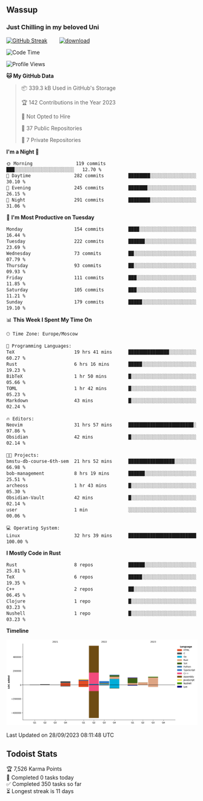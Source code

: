 ## Wassup 
### Just Chilling in my beloved Uni 

<!--
-->

[![GitHub Streak](http://github-readme-streak-stats.herokuapp.com?user=archeoss&theme=shades-of-purple&hide_border=true&date_format=j%20M%5B%20Y%5D)](https://git.io/streak-stats)&nbsp;&nbsp;&nbsp;&nbsp;&nbsp;&nbsp;&nbsp;&nbsp;[![download](https://user-images.githubusercontent.com/68448737/147796309-d8b65b1d-4dde-40d9-b03a-2b42aaa6cd43.jpeg)
](http://bmstu.ru/)

<!--START_SECTION:waka-->
![Code Time](http://img.shields.io/badge/Code%20Time-1%2C812%20hrs%205%20mins-blue)

![Profile Views](http://img.shields.io/badge/Profile%20Views-6-blue)

**🐱 My GitHub Data** 

> 📦 339.3 kB Used in GitHub's Storage 
 > 
> 🏆 142 Contributions in the Year 2023
 > 
> 🚫 Not Opted to Hire
 > 
> 📜 37 Public Repositories 
 > 
> 🔑 7 Private Repositories 
 > 
**I'm a Night 🦉** 

```text
🌞 Morning                119 commits         ███░░░░░░░░░░░░░░░░░░░░░░   12.70 % 
🌆 Daytime                282 commits         ████████░░░░░░░░░░░░░░░░░   30.10 % 
🌃 Evening                245 commits         ███████░░░░░░░░░░░░░░░░░░   26.15 % 
🌙 Night                  291 commits         ████████░░░░░░░░░░░░░░░░░   31.06 % 
```
📅 **I'm Most Productive on Tuesday** 

```text
Monday                   154 commits         ████░░░░░░░░░░░░░░░░░░░░░   16.44 % 
Tuesday                  222 commits         ██████░░░░░░░░░░░░░░░░░░░   23.69 % 
Wednesday                73 commits          ██░░░░░░░░░░░░░░░░░░░░░░░   07.79 % 
Thursday                 93 commits          ██░░░░░░░░░░░░░░░░░░░░░░░   09.93 % 
Friday                   111 commits         ███░░░░░░░░░░░░░░░░░░░░░░   11.85 % 
Saturday                 105 commits         ███░░░░░░░░░░░░░░░░░░░░░░   11.21 % 
Sunday                   179 commits         █████░░░░░░░░░░░░░░░░░░░░   19.10 % 
```


📊 **This Week I Spent My Time On** 

```text
🕑︎ Time Zone: Europe/Moscow

💬 Programming Languages: 
TeX                      19 hrs 41 mins      ███████████████░░░░░░░░░░   60.27 % 
Rust                     6 hrs 16 mins       █████░░░░░░░░░░░░░░░░░░░░   19.23 % 
BibTeX                   1 hr 50 mins        █░░░░░░░░░░░░░░░░░░░░░░░░   05.66 % 
TOML                     1 hr 42 mins        █░░░░░░░░░░░░░░░░░░░░░░░░   05.23 % 
Markdown                 43 mins             █░░░░░░░░░░░░░░░░░░░░░░░░   02.24 % 

🔥 Editors: 
Neovim                   31 hrs 57 mins      ████████████████████████░   97.86 % 
Obsidian                 42 mins             █░░░░░░░░░░░░░░░░░░░░░░░░   02.14 % 

🐱‍💻 Projects: 
bmstu-db-course-6th-sem  21 hrs 52 mins      █████████████████░░░░░░░░   66.98 % 
bob-management           8 hrs 19 mins       ██████░░░░░░░░░░░░░░░░░░░   25.51 % 
archeoss                 1 hr 43 mins        █░░░░░░░░░░░░░░░░░░░░░░░░   05.30 % 
Obsidian-Vault           42 mins             █░░░░░░░░░░░░░░░░░░░░░░░░   02.14 % 
user                     1 min               ░░░░░░░░░░░░░░░░░░░░░░░░░   00.06 % 

💻 Operating System: 
Linux                    32 hrs 39 mins      █████████████████████████   100.00 % 
```

**I Mostly Code in Rust** 

```text
Rust                     8 repos             ██████░░░░░░░░░░░░░░░░░░░   25.81 % 
TeX                      6 repos             █████░░░░░░░░░░░░░░░░░░░░   19.35 % 
C++                      2 repos             ██░░░░░░░░░░░░░░░░░░░░░░░   06.45 % 
Clojure                  1 repo              █░░░░░░░░░░░░░░░░░░░░░░░░   03.23 % 
Nushell                  1 repo              █░░░░░░░░░░░░░░░░░░░░░░░░   03.23 % 
```



**Timeline**

![Lines of Code chart](https://raw.githubusercontent.com/archeoss/archeoss/master/assets/bar_graph.png)


 Last Updated on 28/09/2023 08:11:48 UTC
<!--END_SECTION:waka-->

## Todoist Stats

<!-- TODO-IST:START -->
🏆  7,526 Karma Points           
🌸  Completed 0 tasks today           
✅  Completed 350 tasks so far           
⏳  Longest streak is 11 days
<!-- TODO-IST:END -->
